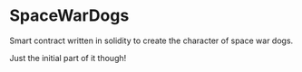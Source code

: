 # SpaceWarDogs
Smart contract written in solidity to create the character of space war dogs. 

Just the initial part of it though!
